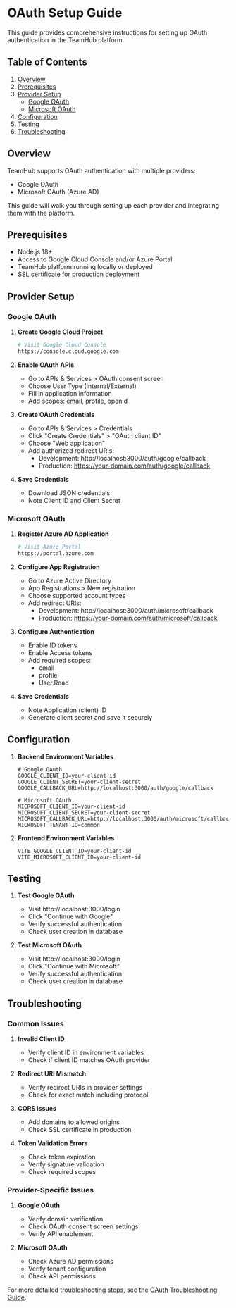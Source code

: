# OAuth Setup Guide

This guide provides comprehensive instructions for setting up OAuth authentication in the TeamHub platform.

## Table of Contents
1. [Overview](#overview)
2. [Prerequisites](#prerequisites)
3. [Provider Setup](#provider-setup)
   - [Google OAuth](#google-oauth)
   - [Microsoft OAuth](#microsoft-oauth)
4. [Configuration](#configuration)
5. [Testing](#testing)
6. [Troubleshooting](#troubleshooting)

## Overview

TeamHub supports OAuth authentication with multiple providers:
- Google OAuth
- Microsoft OAuth (Azure AD)

This guide will walk you through setting up each provider and integrating them with the platform.

## Prerequisites

- Node.js 18+
- Access to Google Cloud Console and/or Azure Portal
- TeamHub platform running locally or deployed
- SSL certificate for production deployment

## Provider Setup

### Google OAuth

1. **Create Google Cloud Project**
   ```bash
   # Visit Google Cloud Console
   https://console.cloud.google.com
   ```

2. **Enable OAuth APIs**
   - Go to APIs & Services > OAuth consent screen
   - Choose User Type (Internal/External)
   - Fill in application information
   - Add scopes: email, profile, openid

3. **Create OAuth Credentials**
   - Go to APIs & Services > Credentials
   - Click "Create Credentials" > "OAuth client ID"
   - Choose "Web application"
   - Add authorized redirect URIs:
     - Development: http://localhost:3000/auth/google/callback
     - Production: https://your-domain.com/auth/google/callback

4. **Save Credentials**
   - Download JSON credentials
   - Note Client ID and Client Secret

### Microsoft OAuth

1. **Register Azure AD Application**
   ```bash
   # Visit Azure Portal
   https://portal.azure.com
   ```

2. **Configure App Registration**
   - Go to Azure Active Directory
   - App Registrations > New registration
   - Choose supported account types
   - Add redirect URIs:
     - Development: http://localhost:3000/auth/microsoft/callback
     - Production: https://your-domain.com/auth/microsoft/callback

3. **Configure Authentication**
   - Enable ID tokens
   - Enable Access tokens
   - Add required scopes:
     - email
     - profile
     - User.Read

4. **Save Credentials**
   - Note Application (client) ID
   - Generate client secret and save it securely

## Configuration

1. **Backend Environment Variables**
   ```env
   # Google OAuth
   GOOGLE_CLIENT_ID=your-client-id
   GOOGLE_CLIENT_SECRET=your-client-secret
   GOOGLE_CALLBACK_URL=http://localhost:3000/auth/google/callback

   # Microsoft OAuth
   MICROSOFT_CLIENT_ID=your-client-id
   MICROSOFT_CLIENT_SECRET=your-client-secret
   MICROSOFT_CALLBACK_URL=http://localhost:3000/auth/microsoft/callback
   MICROSOFT_TENANT_ID=common
   ```

2. **Frontend Environment Variables**
   ```env
   VITE_GOOGLE_CLIENT_ID=your-client-id
   VITE_MICROSOFT_CLIENT_ID=your-client-id
   ```

## Testing

1. **Test Google OAuth**
   - Visit http://localhost:3000/login
   - Click "Continue with Google"
   - Verify successful authentication
   - Check user creation in database

2. **Test Microsoft OAuth**
   - Visit http://localhost:3000/login
   - Click "Continue with Microsoft"
   - Verify successful authentication
   - Check user creation in database

## Troubleshooting

### Common Issues

1. **Invalid Client ID**
   - Verify client ID in environment variables
   - Check if client ID matches OAuth provider

2. **Redirect URI Mismatch**
   - Verify redirect URIs in provider settings
   - Check for exact match including protocol

3. **CORS Issues**
   - Add domains to allowed origins
   - Check SSL certificate in production

4. **Token Validation Errors**
   - Check token expiration
   - Verify signature validation
   - Check required scopes

### Provider-Specific Issues

1. **Google OAuth**
   - Verify domain verification
   - Check OAuth consent screen settings
   - Verify API enablement

2. **Microsoft OAuth**
   - Check Azure AD permissions
   - Verify tenant configuration
   - Check API permissions

For more detailed troubleshooting steps, see the [OAuth Troubleshooting Guide](oauth-troubleshooting.md).



